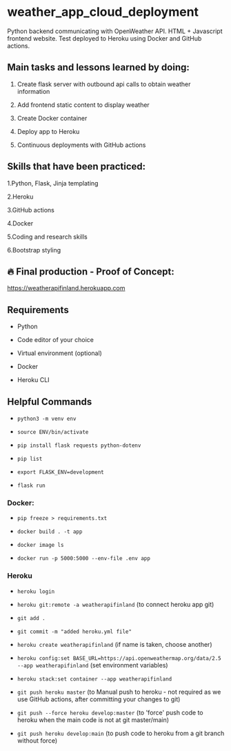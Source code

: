 # weather_app_cloud_deployment
Python backend communicating with OpenWeather API. HTML + Javascript frontend website. Test deployed to Heroku using Docker and GitHub actions.


## Main tasks and lessons learned by doing:

1. Create flask server with outbound api calls to obtain weather information

2. Add frontend static content to display weather

3. Create Docker container

4. Deploy app to Heroku

5. Continuous deployments with GitHub actions

## Skills that have been practiced:


1.Python, Flask, Jinja templating

2.Heroku

3.GitHub actions

4.Docker

5.Coding and research skills

6.Bootstrap styling


## :fire: Final production - Proof of Concept:

https://weatherapifinland.herokuapp.com


## Requirements


- Python

- Code editor of your choice

- Virtual environment (optional)

- Docker

- Heroku CLI

## Helpful Commands

- `python3 -m venv env`

- `source ENV/bin/activate`

- `pip install flask requests python-dotenv`

- `pip list`

- `export FLASK_ENV=development`

- `flask run`


### Docker:
- `pip freeze > requirements.txt`

- `docker build . -t app`

- `docker image ls`

- `docker run -p 5000:5000 --env-file .env app`


### Heroku
- `heroku login`

- `heroku git:remote -a weatherapifinland` (to connect heroku app git)

- `git add .`

- `git commit -m "added heroku.yml file"`

- `heroku create weatherapifinland` (if name is taken, choose another)

- `heroku config:set BASE_URL=https://api.openweathermap.org/data/2.5 --app weatherapifinland` (set environment variables)

- `heroku stack:set container --app weatherapifinland`

- `git push heroku master` (to Manual push to heroku - not required as we use GitHub actions, after committing your changes to git)

- `git push --force heroku develop:master` (to 'force' push code to heroku when the main code is not at git master/main)

- `git push heroku develop:main` (to push code to heroku from a git branch without force)


